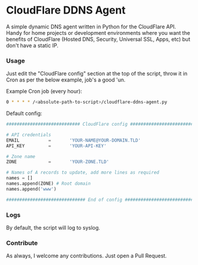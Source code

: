 # CloudFlare DDNS Agent

A simple dynamic DNS agent written in Python for the CloudFlare API. Handy for home projects or development environments where you want the benefits of CloudFlare (Hosted DNS, Security, Universal SSL, Apps, etc) but don't have a static IP.

### Usage
Just edit the "CloudFlare config" section at the top of the script, throw it in Cron as per the below example, job's a good 'un.

Example Cron job (every hour):
```bash
0 * * * * /<absolute-path-to-script>/cloudflare-ddns-agent.py
```
Default config:
```python
############################ CloudFlare config ################################

# API credentials
EMAIL           =       'YOUR-NAME@YOUR-DOMAIN.TLD'
API_KEY         =       'YOUR-API-KEY'

# Zone name
ZONE            =       'YOUR-ZONE.TLD'

# Names of A records to update, add more lines as required
names = []
names.append(ZONE) # Root domain
names.append('www')

############################## End of config ##################################
```

### Logs
By default, the script will log to syslog.

### Contribute
As always, I welcome any contributions. Just open a Pull Request.
